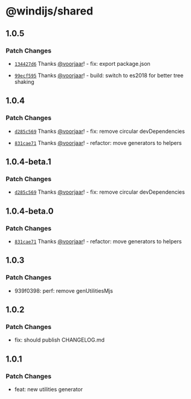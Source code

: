 # @windijs/shared

## 1.0.5

### Patch Changes

- [`134427d6`](https://github.com/windijs/windijs/commit/134427d666a61704de77d52f0e6e4ffbfe085cd3) Thanks [@voorjaar](https://github.com/voorjaar)! - fix: export package.json

* [`99ecf595`](https://github.com/windijs/windijs/commit/99ecf5956d7fa1124c1561d8f58b7a0a2f1af0f2) Thanks [@voorjaar](https://github.com/voorjaar)! - build: switch to es2018 for better tree shaking

## 1.0.4

### Patch Changes

- [`d285c569`](https://github.com/windijs/windijs/commit/d285c569ec7d4cdd0921f92c7dfe892e58c9cd75) Thanks [@voorjaar](https://github.com/voorjaar)! - fix: remove circular devDependencies

* [`831cae71`](https://github.com/windijs/windijs/commit/831cae71465e13a4d00188cca914710c54cd29cf) Thanks [@voorjaar](https://github.com/voorjaar)! - refactor: move generators to helpers

## 1.0.4-beta.1

### Patch Changes

- [`d285c569`](https://github.com/windijs/windijs/commit/d285c569ec7d4cdd0921f92c7dfe892e58c9cd75) Thanks [@voorjaar](https://github.com/voorjaar)! - fix: remove circular devDependencies

## 1.0.4-beta.0

### Patch Changes

- [`831cae71`](https://github.com/windijs/windijs/commit/831cae71465e13a4d00188cca914710c54cd29cf) Thanks [@voorjaar](https://github.com/voorjaar)! - refactor: move generators to helpers

## 1.0.3

### Patch Changes

- 939f0398: perf: remove genUtilitiesMjs

## 1.0.2

### Patch Changes

- fix: should publish CHANGELOG.md

## 1.0.1

### Patch Changes

- feat: new utilities generator
